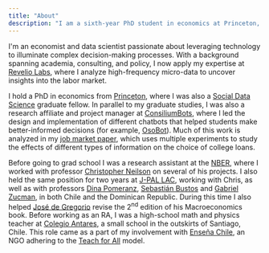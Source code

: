 ```yaml
---
title: "About"
description: "I am a sixth-year PhD student in economics at Princeton, a Social Data Science graduate fellow, and a research affiliate at ConsiliumBots. I am also a consultant for the IDB Education Sector."
---
```


I'm an economist and data scientist passionate about leveraging technology to illuminate complex decision-making processes. With a background spanning academia, consulting, and policy, I now apply my expertise at [Revelio Labs](https://www.reveliolabs.com/), where I analyze high-frequency micro-data to uncover insights into the labor market.

I hold a PhD in economics from [Princeton]([https://irs.princeton.edu/people/alvaro-carril](https://irs.princeton.edu/events/2023/alvaro-carril-princeton-university)), where I was also a [Social Data Science](https://ddss.princeton.edu/people/graduate-fellows-social-data-science) graduate fellow.
In parallel to my graduate studies, I was also a research affiliate and project manager at [ConsiliumBots](https://www.consiliumbots.com/team), where I led the design and implementation of different chatbots that helped students make better-informed decisions (for example, [OsoBot](https://yopuedoser.educacionbogota.edu.co/es/osobot-0)). Much of this work is analyzed in my [job market paper](static/jmp.pdf), which uses multiple experiments to study the effects of different types of information on the choice of college loans.

Before going to grad school I was a research assistant at the [NBER](http://www.nber.org/), where I worked with professor [Christopher Neilson](https://christopherneilson.github.io/) on several of his projects.
I also held the same position for two years at [J-PAL LAC](https://www.povertyactionlab.org/lac), working with Chris, as well as with professors [Dina Pomeranz](https://www.econ.uzh.ch/en/people/faculty/pomeranz.html), [Sebastián Bustos](https://growthlab.cid.harvard.edu/people/sebastian-bustos) and [Gabriel Zucman](http://gabriel-zucman.eu/), in both Chile and the Dominican Republic.
During this time I also helped [José de Gregorio](http://degregorio.cl/) revise the 2<sup>nd</sup> edition of his Macroeconomics book.
Before working as an RA, I was a high-school math and physics teacher at [Colegio Antares](http://www.colegioantares.cl/), a small school in the outskirts of Santiago, Chile. This role came as a part of my involvement with [Enseña Chile](https://www.ensenachile.cl/), an NGO adhering to the [Teach for All](http://teachforall.org/) model.
